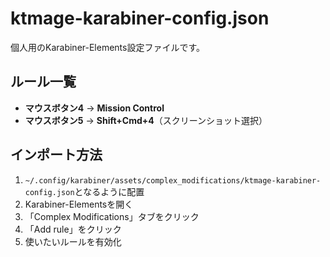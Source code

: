 # ktmage-karabiner-config.json

個人用のKarabiner-Elements設定ファイルです。

## ルール一覧

- **マウスボタン4** → **Mission Control**
- **マウスボタン5** → **Shift+Cmd+4**（スクリーンショット選択）

## インポート方法

1. `~/.config/karabiner/assets/complex_modifications/ktmage-karabiner-config.json`となるように配置
2. Karabiner-Elementsを開く
3. 「Complex Modifications」タブをクリック
4. 「Add rule」をクリック
5. 使いたいルールを有効化
